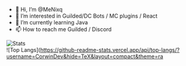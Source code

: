 - 👋 Hi, I’m @MeNixq
- 👀 I’m interested in Guilded/DC Bots / MC plugins / React 
- 🌱 I’m currently learning Java
- 📫 How to reach me Guilded / Discord

<h align = "left"><img src = "https://github-readme-stats.vercel.app/api?username=MeNixq&theme=radical" alt = "Stats" /></h><br>
![Top Langs](https://github-readme-stats.vercel.app/api/top-langs/?username=CorwinDev&hide=TeX&layout=compact&theme=ra

